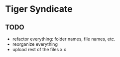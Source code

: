 # Tiger Syndicate

## TODO
* refactor everything: folder names, file names, etc.
* reorganize everything
* upload rest of the files x.x
